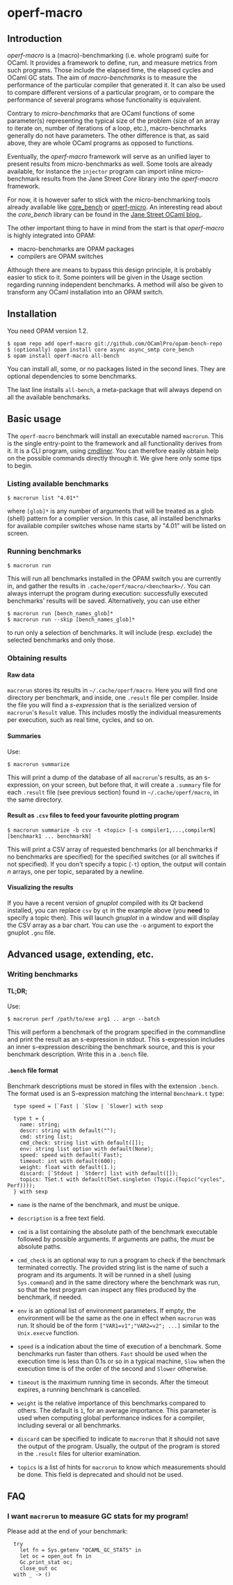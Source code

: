# operf-macro

## Introduction

*operf-macro* is a (macro)-benchmarking (i.e. whole program) suite for
OCaml. It provides a framework to define, run, and measure metrics
from such programs. Those include the elapsed time, the elapsed cycles
and OCaml GC stats. The aim of *macro-benchmarks* is to measure the
performance of the particular compiler that generated it. It can also
be used to compare different versions of a particular program, or
to compare the performance of several programs whose functionality is
equivalent.

Contrary to *micro-benchmarks* that are OCaml functions of some
parameter(s) representing the typical size of the problem (size of an
array to iterate on, number of iterations of a loop, etc.),
macro-benchmarks generally do not have parameters. The other
difference is that, as said above, they are whole OCaml programs as
opposed to functions.

Eventually, the *operf-macro* framework will serve as an unified
layer to present results from micro-benchmarks as well. Some tools
are already available, for instance the `injector` program can import
inline micro-benchmark results from the Jane Street *Core* library
into the *operf-macro* framework.

For now, it is however safer to stick with the micro-benchmarking
tools already available like
[core_bench](http://github.com/janestreet/core_bench) or
[operf-micro](http://github.com/OCamlPro/operf-micro). An interesting
read about the *core_bench* library can be found in the [Jane Street
OCaml
blog.](https://blogs.janestreet.com/core_bench-micro-benchmarking-for-ocaml/).

The other important thing to have in mind from the start is that
*operf-macro* is highly integrated into OPAM:

* macro-benchmarks are OPAM packages
* compilers are OPAM switches

Although there are means to bypass this design principle, it is probably
easier to stick to it. Some pointers will be given in the Usage
section regarding running independent benchmarks. A method will also
be given to transform any OCaml installation into an OPAM switch.

## Installation

You need OPAM version 1.2.

```
$ opam repo add operf-macro git://github.com/OCamlPro/opam-bench-repo
$ (optionally) opam install core async async_smtp core_bench
$ opam install operf-macro all-bench
```

You can install all, some, or no packages listed in the second
lines. They are optional dependencies to some benchmarks.

The last line installs `all-bench`, a meta-package that will always
depend on all the available benchmarks.

## Basic usage

The `operf-macro` benchmark will install an executable named
`macrorun`. This is the single entry-point to the framework and all
functionality derives from it. It is a CLI program, using
[cmdliner](http://erratique.ch/software/cmdliner). You can therefore
easily obtain help on the possible commands directly through it. We
give here only some tips to begin.

### Listing available benchmarks

```
$ macrorun list "4.01*"
```

where `[glob]*` is any number of arguments that will be treated as a
glob (shell) pattern for a complier version. In this case, all
installed benchmarks for available compiler switches whose name starts
by "4.01" will be listed on screen.

### Running benchmarks

```
$ macrorun run
```

This will run all benchmarks installed in the OPAM switch you are
currently in, and gather the results in
`.cache/operf/macro/<benchmark>/`. You can always interrupt the
program during execution: successfully executed benchmarks' results
will be saved. Alternatively, you can use either

```
$ macrorun run [bench_names_glob]*
$ macrorun run --skip [bench_names_glob]*
```

to run only a selection of benchmarks. It will include (resp. exclude)
the selected benchmarks and only those.

### Obtaining results

#### Raw data

`macrorun` stores its results in `~/.cache/operf/macro`. Here you will
find one directory per benchmark, and inside, one `.result` file per
compiler. Inside the file you will find a *s-expression* that is the
serialized version of `macrorun`'s `Result` value. This includes mostly
the individual measurements per execution, such as real time, cycles,
and so on.

#### Summaries

Use:

```
$ macrorun summarize
```

This will print a dump of the database of all `macrorun`'s results, as
an s-expression, on your screen, but before that, it will create a
`.summary` file for each `.result` file (see previous section) found
in `~/.cache/operf/macro`, in the same directory.

#### Result as `.csv` files to feed your favourite plotting program

```
$ macrorun summarize -b csv -t <topic> [-s compiler1,...,compilerN] [benchmark1 ... benchmarkN]
```

This will print a CSV array of requested benchmarks (or all benchmarks
if no benchmarks are specified) for the specified switches (or all
switches if not specified). If you don't specify a topic (`-t`)
option, the output will contain *n* arrays, one per topic, separated
by a newline.

#### Visualizing the results

If you have a recent version of *gnuplot* compiled with its *Qt*
backend installed, you can replace `csv` by `qt` in the example above
(you **need** to specify a topic then). This will launch *gnuplot* in
a window and will display the CSV array as a bar chart. You can use
the `-o` argument to export the gnuplot `.gnu` file.

## Advanced usage, extending, etc.

### Writing benchmarks

#### TL;DR;

Use:

```
$ macrorun perf /path/to/exe arg1 .. argn --batch
```

This will perform a benchmark of the program specified in the
commandline and print the result as an s-expression in stdout. This
s-expression includes an inner s-expression describing the benchmark
source, and this is your benchmark description. Write this in a
`.bench` file.

#### `.bench` file format

Benchmark descriptions must be stored in files with the extension
`.bench`. The format used is an S-expression matching the internal `Benchmark.t` type:

```
  type speed = [`Fast | `Slow | `Slower] with sexp

  type t = {
    name: string;
    descr: string with default("");
    cmd: string list;
    cmd_check: string list with default([]);
    env: string list option with default(None);
    speed: speed with default(`Fast);
    timeout: int with default(600);
    weight: float with default(1.);
    discard: [`Stdout | `Stderr] list with default([]);
    topics: TSet.t with default(TSet.singleton (Topic.(Topic("cycles", Perf))));
  } with sexp
```

- `name` is the name of the benchmark, and must be unique.
- `description` is a free text field.

- `cmd` is a list containing the absolute path of the benchmark
  executable followed by possible arguments. If arguments are paths,
  the *must* be absolute paths.

- `cmd_check` is an optional way to run a program to check if the
  benchmark terminated correctly. The provided string list is the name
  of such a program and its arguments. It will be runned in a shell
  (using `Sys.command`) and in the same directory where the benchmark
  was run, so that the test program can inspect any files produced by
  the benchmark, if needed.

- `env` is an optional list of environment parameters. If empty, the
  environment will be the same as the one in effect when `macrorun`
  was run. It should be of the form `["VAR1=v1";"VAR2=v2"; ...]`
  similar to the `Unix.execve` function.

- `speed` is a indication about the time of execution of a
  benchmark. Some benchmarks run faster than others. `Fast` should be
  used when the execution time is less than 0.1s or so in a typical
  machine, `Slow` when the execution time is of the order of the
  second and `Slower` otherwise.

- `timeout` is the maximum running time in seconds. After the timeout
  expires, a running benchmark is cancelled.

- `weight` is the relative importance of this benchmarks compared to
  others. The default is `1`, for an average importance. This
  parameter is used when computing global performance indices for a
  compiler, including several or all benchmarks.

- `discard` can be specified to indicate to `macrorun` that it should
  not save the output of the program. Usually, the output of the
  program is stored in the `.result` files for ulterior examination.

- `topics` is a list of hints for `macrorun` to know which
  measurements should be done. This field is deprecated and should not
  be used.

## FAQ

### I want `macrorun` to measure GC stats for my program!

Please add at the end of your benchmark:

```
  try
    let fn = Sys.getenv "OCAML_GC_STATS" in
    let oc = open_out fn in
    Gc.print_stat oc;
    close_out oc
  with _ -> ()
```
